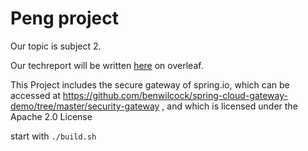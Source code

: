 # Peng project

Our topic is subject 2.

Our techreport will be written [here](https://www.overleaf.com/project/5eaff92be5514e0001ad38b4) on overleaf.

This Project includes the secure gateway of spring.io, which can be accessed at https://github.com/benwilcock/spring-cloud-gateway-demo/tree/master/security-gateway , and which is licensed under the Apache 2.0 License

start with `./build.sh`